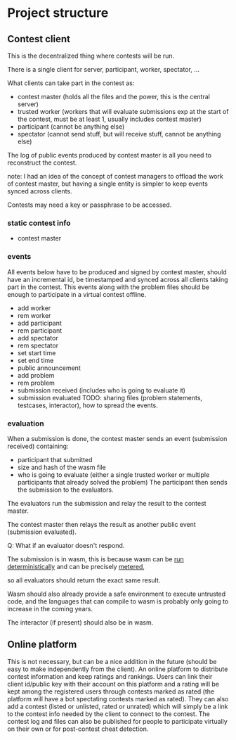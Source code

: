 # Project structure
## Contest client
This is the decentralized thing where contests will be run.

There is a single client for server, participant, worker, spectator, ...

What clients can take part in the contest as:
- contest master (holds all the files and the power, this is the central server)
- trusted worker (workers that will evaluate submissions exp at the start of the contest, must be at least 1, usually includes contest master)
- participant (cannot be anything else)
- spectator (cannot send stuff, but will receive stuff, cannot be anything else)

The log of public events produced by contest master is all you need to reconstruct the contest.

note: I had an idea of the concept of contest managers to offload the work of contest master, but having a single entity is simpler to keep events synced across clients.

Contests may need a key or passphrase to be accessed.

### static contest info
- contest master

### events
All events below have to be produced and signed by contest master,
should have an incremental id, be timestamped
and synced across all clients taking part in the contest.
This events along with the problem files should be enough to participate in a virtual contest offline.
- add worker
- rem worker
- add participant
- rem participant
- add spectator
- rem spectator
- set start time
- set end time
- public announcement
- add problem
- rem problem
- submission received (includes who is going to evaluate it)
- submission evaluated
TODO: sharing files (problem statements, testcases, interactor), how to spread the events.

### evaluation
When a submission is done, the contest master sends an event (submission received) containing:
- participant that submitted
- size and hash of the wasm file
- who is going to evaluate (either a single trusted worker or multiple participants that already solved the problem)
The participant then sends the submission to the evaluators.

The evaluators run the submission and relay the result to the contest master.

The contest master then relays the result as another public event (submission evaluated).

Q: What if an evaluator doesn't respond.

The submission is in wasm, this is because wasm can be [run deterministically](https://medium.com/haderech-dev/determinism-wasm-40e0a03a9b45) and can be precisely [metered](https://docs.rs/wasmtime/latest/wasmtime/struct.Config.html#method.consume_fuel),

so all evaluators should return the exact same result.

Wasm should also already provide a safe environment to execute untrusted code, and the languages that can compile to wasm is probably only going to increase in the coming years.

The interactor (if present) should also be in wasm.

## Online platform
This is not necessary, but can be a nice addition in the future (should be easy to make independently from the client).
An online platform to distribute contest information and keep ratings and rankings.
Users can link their client id/public key with their account on this platform
and a rating will be kept among the registered users through contests marked as rated (the platform will have a bot spectating contests marked as rated).
They can also add a contest (listed or unlisted, rated or unrated) which will simply be a link to the contest info
needed by the client to connect to the contest.
The contest log and files can also be published for people to participate virtually on their own or for post-contest cheat detection.

